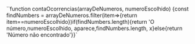 ``function contaOcorrencias(arrayDeNumeros, numeroEscolhido) {const findNumbers = arrayDeNumeros.filter(item=>{return item==numeroEscolhido})if(findNumbers.length){return 'O número,numeroEscolhido, aparece,findNumbers.length, x}else{return 'Número não encontrado'}}`
